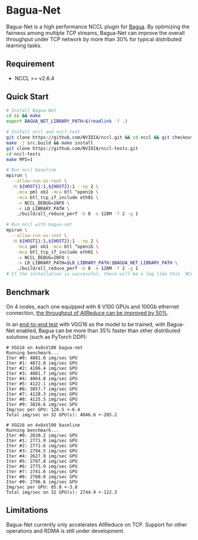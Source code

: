 Bagua-Net
=====

Bagua-Net is a high performance NCCL plugin for [Bagua](https://github.com/BaguaSys/bagua). By optimizing the fairness among multiple TCP streams, Bagua-Net can improve the overall throughput under TCP network by more than 30% for typical distributed learning tasks.

## Requirement

 - NCCL >= v2.6.4

## Quick Start

```bash
# Install Bagua-Net
cd cc && make
export BAGUA_NET_LIBRARY_PATH=$(readlink -f .)

# Install nccl and nccl-test
git clone https://github.com/NVIDIA/nccl.git && cd nccl && git checkout v2.10.3-1
make -j src.build && make install
git clone https://github.com/NVIDIA/nccl-tests.git
cd nccl-tests
make MPI=1

# Run nccl baseline
mpirun \
  --allow-run-as-root \
  -H ${HOST1}:1,${HOST2}:1 --np 2 \
    -mca pml ob1 -mca btl ^openib \
    -mca btl_tcp_if_include eth01 \
    -x NCCL_DEBUG=INFO \
    -x LD_LIBRARY_PATH \
    ./build/all_reduce_perf -b 8 -e 128M -f 2 -g 1

# Run nccl with bagua-net
mpirun \
  --allow-run-as-root \
  -H ${HOST1}:1,${HOST2}:1 --np 2 \
    -mca pml ob1 -mca btl ^openib \
    -mca btl_tcp_if_include eth01 \
    -x NCCL_DEBUG=INFO \
    -x LD_LIBRARY_PATH=$LD_LIBRARY_PATH:$BAGUA_NET_LIBRARY_PATH \
    ./build/all_reduce_perf -b 8 -e 128M -f 2 -g 1
# If the installation is successful, there will be a log like this `NCCL INFO Using network BaguaNet`.
```

## Benchmark

On 4 nodes, each one equipped with 8 V100 GPUs and 100Gb ethernet connection, [the throughput of AllReduce can be improved by 50%](https://github.com/BaguaSys/bagua/wiki/NCCL-benchmark:-Bagua-Net-vs-google-fastsocket-vs-baseline).

In an [end-to-end test](https://github.com/BaguaSys/bagua/blob/master/examples/benchmark/synthetic_benchmark.py) with VGG16 as the model to be trained, with Bagua-Net enabled, Bagua can be more than 35% faster than other distributed solutions (such as PyTorch DDP):

```
# VGG16 on 4x8xV100 bagua-net
Running benchmark...
Iter #0: 4081.0 img/sec GPU
Iter #1: 4072.0 img/sec GPU
Iter #2: 4106.4 img/sec GPU
Iter #3: 4081.7 img/sec GPU
Iter #4: 4064.8 img/sec GPU
Iter #5: 4122.1 img/sec GPU
Iter #6: 3857.7 img/sec GPU
Iter #7: 4128.3 img/sec GPU
Iter #8: 4125.5 img/sec GPU
Iter #9: 3826.6 img/sec GPU
Img/sec per GPU: 126.5 +-6.4
Total img/sec on 32 GPU(s): 4046.6 +-205.2

# VGG16 on 4x8xV100 baseline
Running benchmark...
Iter #0: 2620.2 img/sec GPU
Iter #1: 2771.9 img/sec GPU
Iter #2: 2772.6 img/sec GPU
Iter #3: 2794.5 img/sec GPU
Iter #4: 2627.9 img/sec GPU
Iter #5: 2787.8 img/sec GPU
Iter #6: 2775.9 img/sec GPU
Iter #7: 2741.6 img/sec GPU
Iter #8: 2760.0 img/sec GPU
Iter #9: 2796.6 img/sec GPU
Img/sec per GPU: 85.8 +-3.8
Total img/sec on 32 GPU(s): 2744.9 +-122.3
```

## Limitations

Bagua-Net currently only accelerates AllReduce on TCP. Support for other operations and RDMA is still under development.
